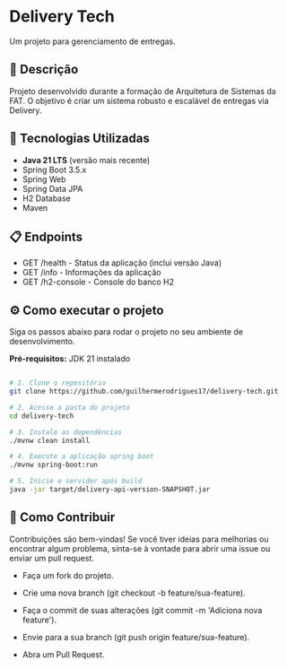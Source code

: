 # Delivery Tech
Um projeto para gerenciamento de entregas.

## 📝 Descrição
Projeto desenvolvido durante a formação de Arquitetura de Sistemas da FAT. O objetivo 
é criar um sistema robusto e escalável de entregas via Delivery.


## 🚀 Tecnologias Utilizadas
- **Java 21 LTS** (versão mais recente)
- Spring Boot 3.5.x
- Spring Web
- Spring Data JPA
- H2 Database
- Maven

## 📋 Endpoints
- GET /health - Status da aplicação (inclui versão Java)
- GET /info - Informações da aplicação
- GET /h2-console - Console do banco H2

## ⚙️ Como executar o projeto
Siga os passos abaixo para rodar o projeto no seu ambiente de desenvolvimento.

**Pré-requisitos:** JDK 21 instalado

```Bash

# 1. Clone o repositório
git clone https://github.com/guilhermerodrigues17/delivery-tech.git

# 2. Acesse a pasta do projeto
cd delivery-tech

# 3. Instale as dependências
./mvnw clean install

# 4. Execute a aplicação spring boot
./mvnw spring-boot:run

# 5. Inicie o servidor após build
java -jar target/delivery-api-version-SNAPSHOT.jar
```
## 🤝 Como Contribuir
Contribuições são bem-vindas! Se você tiver ideias para melhorias ou encontrar algum problema, sinta-se à vontade para abrir uma issue ou enviar um pull request.

- Faça um fork do projeto.

- Crie uma nova branch (git checkout -b feature/sua-feature).

- Faça o commit de suas alterações (git commit -m 'Adiciona nova feature').

- Envie para a sua branch (git push origin feature/sua-feature).

- Abra um Pull Request.